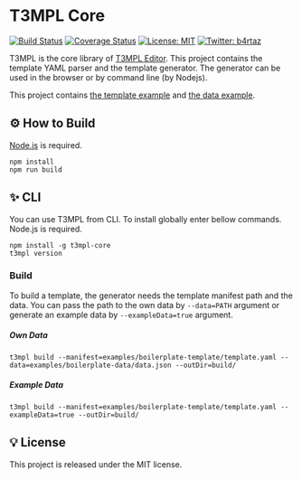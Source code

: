 # T3MPL Core

[![Build Status](https://travis-ci.org/b4rtaz/t3mpl-core.svg?branch=master)](https://travis-ci.org/b4rtaz/t3mpl-core) [![Coverage Status](https://coveralls.io/repos/github/b4rtaz/t3mpl-core/badge.svg?branch=master)](https://coveralls.io/github/b4rtaz/t3mpl-core?branch=master) [![License: MIT](https://img.shields.io/github/license/mashape/apistatus.svg)](/LICENSE) [![Twitter: b4rtaz](https://img.shields.io/twitter/follow/b4rtaz.svg?style=social)](https://twitter.com/b4rtaz)

T3MPL is the core library of [T3MPL Editor](https://github.com/b4rtaz/t3mpl-editor). This project contains the template YAML parser and the template generator. The generator can be used in the browser or by command line (by Nodejs).

This project contains [the template example](examples/boilerplate-template) and [the data example](examples/boilerplate-data).

## ⚙️ How to Build

[Node.js](https://nodejs.org/en/) is required.

```
npm install
npm run build
```

## ✨ CLI

You can use T3MPL from CLI. To install globally enter bellow commands. Node.js is required.

```
npm install -g t3mpl-core
t3mpl version
```

### Build

To build a template, the generator needs the template manifest path and the data. You can pass the path to the own data by  `--data=PATH` argument or generate an example data by `--exampleData=true` argument.

##### Own Data

```t3mpl build --manifest=examples/boilerplate-template/template.yaml --data=examples/boilerplate-data/data.json --outDir=build/```

##### Example Data

```t3mpl build --manifest=examples/boilerplate-template/template.yaml --exampleData=true --outDir=build/```

## 💡 License

This project is released under the MIT license.
